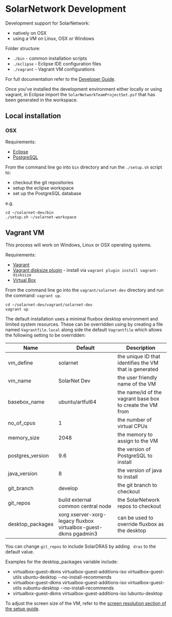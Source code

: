 # SolarNetwork Development

Development support for SolarNetwork:

* natively on OSX
* using a VM on Linux, OSX or Windows

Folder structure:

* `./bin` - common installation scripts
* `./eclipse` - Eclipse IDE configuration files
* `./vagrant` - Vagrant VM configurations

For full documentation refer to the [Developer Guide]( https://github.com/SolarNetwork/solarnetwork/wiki/Developer-Guide).

Once you've installed the development environment either locally or using vagrant, in Eclipse import the `SolarNetworkTeamProjectSet.psf` that has been generated in the workspace.

## Local installation

### OSX

Requirements:

* [Eclipse](http://www.eclipse.org/downloads/)
* [PostgreSQL](https://www.postgresql.org/download/macosx/)

From the command line go into `bin` directory and run the `./setup.sh` script to:

* checkout the git repositories
* setup the eclipse workspace
* set up the PostgreSQL database

e.g.

	cd ~/solarnet-dev/bin
	./setup.sh ~/solarnet-workspace

## Vagrant VM

This process will work on Windows, Linux or OSX operating systems.

Requirements:

* [Vagrant](https://www.vagrantup.com/downloads.html)
* [Vagrant disksize plugin](https://github.com/sprotheroe/vagrant-disksize) - install via `vagrant plugin install vagrant-disksize`
* [Virtual Box](https://www.virtualbox.org/wiki/Downloads)

From the command line go into the `vagrant/solarnet-dev` directory and run the command: `vagrant up`.

	cd ~/solarnet-dev/vagrant/solarnet-dev
	vagrant up

The default installation uses a minimal fluxbox desktop environment and limited system resources. These can be overridden using by creating a file named `Vagrantfile.local` along side the default `Vagrantfile` which allows the following setting to be overridden:

| Name | Default | Description |
|------|---------|-------------|
|vm_define|solarnet|the unique ID that identifies the VM that is generated|
|vm_name|SolarNet Dev|the user friendly name of the VM|
|basebox_name|ubuntu/artful64|the name/id of the vagrant base box to create the VM from|
|no_of_cpus|1|the number of virtual CPUs|
|memory_size|2048|the memory to assign to the VM|
|postgres_version|9.6|the version of PostgreSQL to install|
|java_version|8|the version of java to install|
|git_branch|develop|the git branch to checkout|
|git_repos|build external common central node|the SolarNetwork repos to checkout|
|desktop_packages|xorg xserver-xorg-legacy fluxbox virtualbox-guest-dkms pgadmin3|can be used to override fluxbox as the desktop|

You can change `git_repos` to include SolarDRAS by adding ` dras` to the default value.

Examples for the desktop_packages variable include:
* virtualbox-guest-dkms virtualbox-guest-additions-iso virtualbox-guest-utils ubuntu-desktop --no-install-recommends
* virtualbox-guest-dkms virtualbox-guest-additions-iso virtualbox-guest-utils xubuntu-desktop --no-install-recommends
* virtualbox-guest-dkms virtualbox-guest-additions-iso lubuntu-desktop

To adjust the screen size of the VM, refer to the [screen resolution section of the setup guide](https://github.com/SolarNetwork/solarnetwork/wiki/Developer-VM#prepare-screen-resolution).
